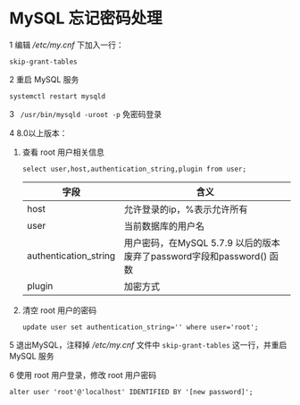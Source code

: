 # MySQL 忘记密码处理

1 编辑 */etc/my.cnf* 下加入一行：

```shell
skip-grant-tables
```

2 重启 MySQL 服务

```shell
systemctl restart mysqld
```

3 ` /usr/bin/mysqld -uroot -p` 免密码登录

4 8.0以上版本：

1. 查看 root 用户相关信息

   ```mysql
   select user,host,authentication_string,plugin from user;
   ```

   | 字段                  | 含义                                                         |
   | --------------------- | ------------------------------------------------------------ |
   | host                  | 允许登录的ip，%表示允许所有                                  |
   | user                  | 当前数据库的用户名                                           |
   | authentication_string | 用户密码，在MySQL 5.7.9 以后的版本废弃了password字段和password() 函数 |
   | plugin                | 加密方式                                                     |

2. 清空 root 用户的密码

   ```mysql
   update user set authentication_string='' where user='root';
   ```

5 退出MySQL，注释掉 */etc/my.cnf* 文件中 `skip-grant-tables` 这一行，并重启 MySQL 服务

6 使用 root 用户登录，修改 root 用户密码

```mysql
alter user 'root'@'localhost' IDENTIFIED BY '[new password]';
```

